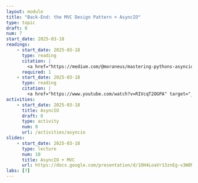 ```yaml
---
layout: module
title: "Back-End: the MVC Design Pattern + AsyncIO"
type: topic
draft: 0
num: 7
start_date: 2025-03-18
readings: 
    - start_date: 2025-03-18
      type: reading
      citation: |
        <a href="https://medium.com/@moraneus/mastering-pythons-asyncio-a-practical-guide-0a673265cf04" target="_blank">Mastering Python’s Asyncio: A Practical Guide</a>
      required: 1
    - start_date: 2025-03-18
      type: reading
      citation: |
        <a href="https://www.youtube.com/watch?v=RIVcqT2OGPA" target="_blank">AsyncIO and the Event Loop Explained</a>
activities:
    - start_date: 2025-03-18
      title: AsyncIO
      draft: 0
      type: activity
      num: 8
      url: /activities/asyncio  
slides: 
    - start_date: 2025-03-18
      type: lecture
      num: 10
      title: AsyncIO + MVC
      url: https://docs.google.com/presentation/d/1OH4LoaVr13znEg-v3W8NGzI_8xAph2cy/edit?usp=sharing&ouid=113376576186080604800&rtpof=true&sd=true
labs: [7]
---
```

 
